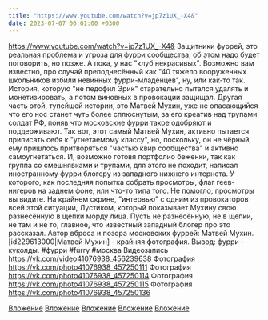 ```yaml
---
title: "https://www.youtube.com/watch?v=jp7z1UX_-X4&"
date: 2023-07-07 06:01:00 +0300
---
```


https://www.youtube.com/watch?v=jp7z1UX_-X4&
Защитники фуррей, это реальная проблема и угроза для фурри сообщества, об этом надо будет поговорить, но позже.
А пока, у нас "клуб некрасивых".
Возможно вам известно, про случай преподнесённый как "40 тяжело вооруженных школьников избили невинных фурри-младенцев", ну, или как-то так. История, которую "не педофил Эрик" старательно пытался удалять и монетизировать, а потом виновных в провокации защищал.
Другая часть этой, тупейшей истории, это Матвей Мухин, уже не опасающийся что его нос станет чуть более сплюснутым, за его креатив над трупами солдат РФ, поняв что московские фурри такое одобряют и поддерживают.
Так вот, этот самый Матвей Мухин, активно пытается приписать себя к "угнетаемому классу", но, поскольку, он не чёрный, ему пришлось притворяться "частью квир сообщества" и активно самоугнетаться.
И, возможно готовя портфолио беженки, так как группа со смешнявками и трупами, для этого не походит, написал иностранному фурри блогеру из западного нижнего интернета. У которого, как последняя попытка собрать просмотры, флаг геев-нигеров на заднем фоне, или что-то типа того. Не помогло, просмотры вы видите.
На крайнем скрине, "интервью" с одним из провокаторов всей этой ситуации, Лустиком, который показывает Мухину свою разнесённую в щепки морду лица. Пусть не разнесённую, не в щепки, не там и не то, главное, что известный западный блогер про это рассказал.
Автор вброса и позора московских фуррей: Матвей Мухин. [id229613000|Матвей Мухин] - крайняя фотография.
Вывод: фурри - куколды.
#фурри #furry #москва
Видеозапись
https://vk.com/video41076938_456239638
Фотография
https://vk.com/photo41076938_457250111
Фотография
https://vk.com/photo41076938_457250114
Фотография
https://vk.com/photo41076938_457250115
Фотография
https://vk.com/photo41076938_457250136

[Вложение](https://vk.com/video41076938_456239638)
[Вложение](https://vk.com/photo41076938_457250111)
[Вложение](https://vk.com/photo41076938_457250114)
[Вложение](https://vk.com/photo41076938_457250115)
[Вложение](https://vk.com/photo41076938_457250136)
